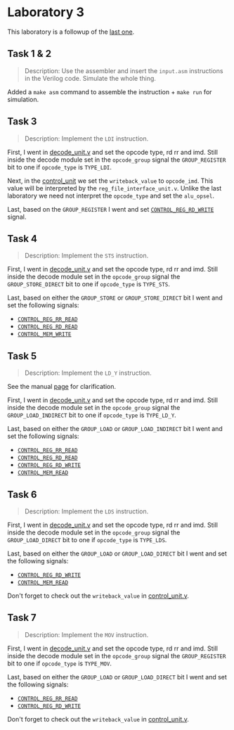 # Laboratory 3

This laboratory is a followup of the [last one](../lab-02/README.md).

## Task 1 & 2

> Description: Use the assembler and insert the `input.asm` instructions in the
> Verilog code. Simulate the whole thing.

Added a `make asm` command to assemble the instruction + `make run` for
simulation.

## Task 3

> Description: Implement the `LDI` instruction.

First, I went in [decode_unit.v](decode_unit.v#L75) and set the opcode type, rd
rr and imd. Still inside the decode module set in the `opcode_group` signal the
`GROUP_REGISTER` bit to one if `opcode_type` is `TYPE_LDI`.

Next, in the [control_unit](control_unit.v#L183) we set the `writeback_value` to
`opcode_imd`. This value will be interpreted by the `reg_file_interface_unit.v`.
Unlike the last laboratory we need not interpret the `opcode_type` and set the
`alu_opsel`.

Last, based on the `GROUP_REGISTER` I went and set
[`CONTROL_REG_RD_WRITE`](signal_generation_unit.v#L30) signal.

## Task 4

> Description: Implement the `STS` instruction.

First, I went in [decode_unit.v](decode_unit.v#L82) and set the opcode type, rd
rr and imd. Still inside the decode module set in the `opcode_group` signal the
`GROUP_STORE_DIRECT` bit to one if `opcode_type` is `TYPE_STS`.

Last, based on either the `GROUP_STORE` or `GROUP_STORE_DIRECT` bit I went and
set the following signals:

- [`CONTROL_REG_RR_READ`](signal_generation_unit.v#L17)
- [`CONTROL_REG_RD_READ`](signal_generation_unit.v#L24)
- [`CONTROL_MEM_WRITE`](signal_generation_unit.v#L44)

## Task 5

> Description: Implement the `LD_Y` instruction.

See the manual
[page](http://ww1.microchip.com/downloads/en/devicedoc/atmel-0856-avr-instruction-set-manual.pdf#_OPENTOPIC_TOC_PROCESSING_d94e23368)
for clarification.

First, I went in [decode_unit.v](decode_unit.v#L91) and set the opcode type, rd
rr and imd. Still inside the decode module set in the `opcode_group` signal the
`GROUP_LOAD_INDIRECT` bit to one if `opcode_type` is `TYPE_LD_Y`.

Last, based on either the `GROUP_LOAD` or `GROUP_LOAD_INDIRECT` bit I went and
set the following signals:

- [`CONTROL_REG_RR_READ`](signal_generation_unit.v#L17)
- [`CONTROL_REG_RD_READ`](signal_generation_unit.v#L24)
- [`CONTROL_REG_RD_WRITE`](signal_generation_unit.v#L30)
- [`CONTROL_MEM_READ`](signal_generation_unit.v#L39)

## Task 6

> Description: Implement the `LDS` instruction.

First, I went in [decode_unit.v](decode_unit.v#L97) and set the opcode type, rd
rr and imd. Still inside the decode module set in the `opcode_group` signal the
`GROUP_LOAD_DIRECT` bit to one if `opcode_type` is `TYPE_LDS`.

Last, based on either the `GROUP_LOAD` or `GROUP_LOAD_DIRECT` bit I went and
set the following signals:

- [`CONTROL_REG_RD_WRITE`](signal_generation_unit.v#L30)
- [`CONTROL_MEM_READ`](signal_generation_unit.v#L39)

Don't forget to check out the `writeback_value` in
[control_unit.v](control_unit.v#L185).

## Task 7

> Description: Implement the `MOV` instruction.

First, I went in [decode_unit.v](decode_unit.v#L106) and set the opcode type, rd
rr and imd. Still inside the decode module set in the `opcode_group` signal the
`GROUP_REGISTER` bit to one if `opcode_type` is `TYPE_MOV`.

Last, based on either the `GROUP_LOAD` or `GROUP_LOAD_DIRECT` bit I went and
set the following signals:

- [`CONTROL_REG_RR_READ`](signal_generation_unit.v#L17)
- [`CONTROL_REG_RD_WRITE`](signal_generation_unit.v#L30)

Don't forget to check out the `writeback_value` in
[control_unit.v](control_unit.v#L187).